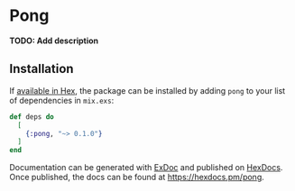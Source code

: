 # Pong

**TODO: Add description**

## Installation

If [available in Hex](https://hex.pm/docs/publish), the package can be installed
by adding `pong` to your list of dependencies in `mix.exs`:

```elixir
def deps do
  [
    {:pong, "~> 0.1.0"}
  ]
end
```

Documentation can be generated with [ExDoc](https://github.com/elixir-lang/ex_doc)
and published on [HexDocs](https://hexdocs.pm). Once published, the docs can
be found at <https://hexdocs.pm/pong>.

